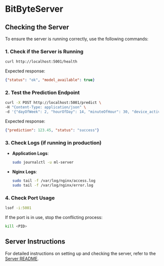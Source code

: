 # BitByteServer

## Checking the Server

To ensure the server is running correctly, use the following commands:

### 1. Check if the Server is Running
```bash
curl http://localhost:5001/health
```
Expected response:
```json
{"status": "ok", "model_available": true}
```

### 2. Test the Prediction Endpoint
```bash
curl -X POST http://localhost:5001/predict \
-H "Content-Type: application/json" \
-d '{"dayOfWeek": 2, "hourOfDay": 14, "minuteOfHour": 30, "device_activity": 0.7, "device_batteryLevel": 0.8}'
```
Expected response:
```json
{"prediction": 123.45, "status": "success"}
```

### 3. Check Logs (if running in production)
- **Application Logs**:
  ```bash
  sudo journalctl -u ml-server
  ```
- **Nginx Logs**:
  ```bash
  sudo tail -f /var/log/nginx/access.log
  sudo tail -f /var/log/nginx/error.log
  ```

### 4. Check Port Usage
```bash
lsof -i:5001
```
If the port is in use, stop the conflicting process:
```bash
kill <PID>
```

## Server Instructions

For detailed instructions on setting up and checking the server, refer to the [Server README](Server/README.md).